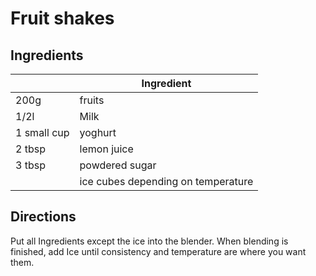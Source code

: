 # Fruit shakes

## Ingredients

|             | Ingredient |
|---          | --- |
|200g         | fruits |
|1/2l         | Milk |
|1 small cup  | yoghurt |
|2 tbsp       | lemon juice |
|3 tbsp       | powdered sugar |
|             |ice cubes depending on temperature |

## Directions

Put all Ingredients except the ice into the blender.
When blending is finished, add Ice until consistency and temperature are where you want them.
